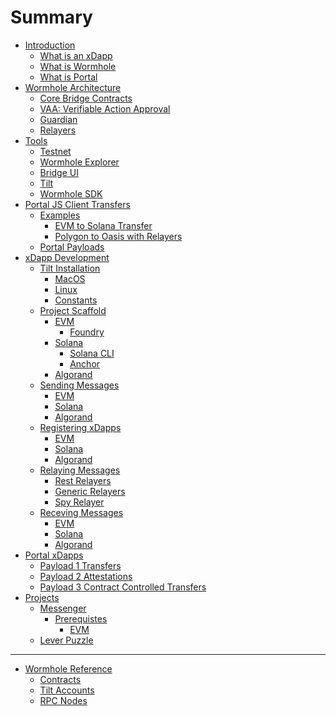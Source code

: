 # Summary

- [Introduction](./introduction/introduction.md)
    - [What is an xDapp](./introduction/xdapp.md)
    - [What is Wormhole]()
    - [What is Portal]()
- [Wormhole Architecture]()
    - [Core Bridge Contracts]()
    - [VAA: Verifiable Action Approval]()
    - [Guardian]()
    - [Relayers]()
- [Tools]()
    - [Testnet]()
    - [Wormhole Explorer]()
    - [Bridge UI]()
    - [Tilt]()
    - [Wormhole SDK]()
- [Portal JS Client Transfers]()
    - [Examples]()
        - [EVM to Solana Transfer]()
        - [Polygon to Oasis with Relayers]()
    - [Portal Payloads]()
- [xDapp Development]()
    - [Tilt Installation](./development/tilt/overview.md)
        - [MacOS](./development/tilt/mac.md)
        - [Linux](./development/tilt/linux.md)
        - [Constants](./development/tilt/constants.md)
    - [Project Scaffold](./development/scaffold/overview.md)
        - [EVM]()
            - [Foundry]()
        - [Solana]()
            - [Solana CLI]()
            - [Anchor]()
        - [Algorand]()
    - [Sending Messages](./development/messages/sending/overview.md)
        - [EVM](./development/messages/sending/evm.md)
        - [Solana]()
        - [Algorand]()
    - [Registering xDapps](./development/messages/registration/overview.md)
        - [EVM](./development/messages/registration/evm.md)
        - [Solana]()
        - [Algorand]()
    - [Relaying Messages](./development/messages/relaying/overview.md)
        - [Rest Relayers]()
        - [Generic Relayers]()
        - [Spy Relayer]()
    - [Receving Messages]()
        - [EVM]()
        - [Solana]()
        - [Algorand]()
- [Portal xDapps]()
    - [Payload 1 Transfers]()
    - [Payload 2 Attestations]()
    - [Payload 3 Contract Controlled Transfers]()
- [Projects](./projects/summary.md)
    - [Messenger](./projects/messenger/introduction.md)
        - [Prerequistes]()
            - [EVM]()
    - [Lever Puzzle]()
---
- [Wormhole Reference]()
    - [Contracts]()
    - [Tilt Accounts]()
    - [RPC Nodes]()

